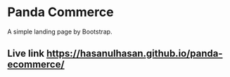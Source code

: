 # Panda Commerce

A simple landing page by Bootstrap.

## Live link https://hasanulhasan.github.io/panda-ecommerce/